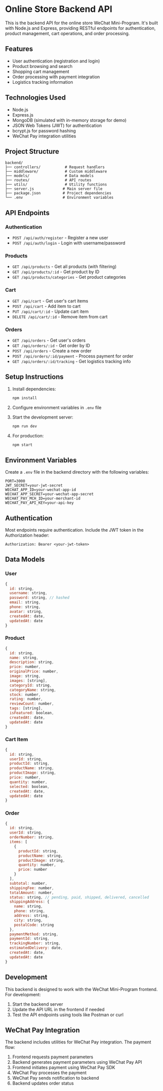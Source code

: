 # Online Store Backend API

This is the backend API for the online store WeChat Mini-Program. It's built with Node.js and Express, providing RESTful endpoints for authentication, product management, cart operations, and order processing.

## Features

- User authentication (registration and login)
- Product browsing and search
- Shopping cart management
- Order processing with payment integration
- Logistics tracking information

## Technologies Used

- Node.js
- Express.js
- MongoDB (simulated with in-memory storage for demo)
- JSON Web Tokens (JWT) for authentication
- bcrypt.js for password hashing
- WeChat Pay integration utilities

## Project Structure

```
backend/
├── controllers/           # Request handlers
├── middleware/            # Custom middleware
├── models/                # Data models
├── routes/                # API routes
├── utils/                 # Utility functions
├── server.js             # Main server file
├── package.json          # Project dependencies
└── .env                  # Environment variables
```

## API Endpoints

### Authentication
- `POST /api/auth/register` - Register a new user
- `POST /api/auth/login` - Login with username/password

### Products
- `GET /api/products` - Get all products (with filtering)
- `GET /api/products/:id` - Get product by ID
- `GET /api/products/categories` - Get product categories

### Cart
- `GET /api/cart` - Get user's cart items
- `POST /api/cart` - Add item to cart
- `PUT /api/cart/:id` - Update cart item
- `DELETE /api/cart/:id` - Remove item from cart

### Orders
- `GET /api/orders` - Get user's orders
- `GET /api/orders/:id` - Get order by ID
- `POST /api/orders` - Create a new order
- `POST /api/orders/:id/payment` - Process payment for order
- `GET /api/orders/:id/tracking` - Get logistics tracking info

## Setup Instructions

1. Install dependencies:
   ```bash
   npm install
   ```

2. Configure environment variables in `.env` file

3. Start the development server:
   ```bash
   npm run dev
   ```

4. For production:
   ```bash
   npm start
   ```

## Environment Variables

Create a `.env` file in the backend directory with the following variables:

```
PORT=3000
JWT_SECRET=your-jwt-secret
WECHAT_APP_ID=your-wechat-app-id
WECHAT_APP_SECRET=your-wechat-app-secret
WECHAT_PAY_MCH_ID=your-merchant-id
WECHAT_PAY_API_KEY=your-api-key
```

## Authentication

Most endpoints require authentication. Include the JWT token in the Authorization header:

```
Authorization: Bearer <your-jwt-token>
```

## Data Models

### User
```javascript
{
  id: string,
  username: string,
  password: string, // hashed
  email: string,
  phone: string,
  avatar: string,
  createdAt: date,
  updatedAt: date
}
```

### Product
```javascript
{
  id: string,
  name: string,
  description: string,
  price: number,
  originalPrice: number,
  image: string,
  images: [string],
  categoryId: string,
  categoryName: string,
  stock: number,
  rating: number,
  reviewCount: number,
  tags: [string],
  isFeatured: boolean,
  createdAt: date,
  updatedAt: date
}
```

### Cart Item
```javascript
{
  id: string,
  userId: string,
  productId: string,
  productName: string,
  productImage: string,
  price: number,
  quantity: number,
  selected: boolean,
  createdAt: date,
  updatedAt: date
}
```

### Order
```javascript
{
  id: string,
  userId: string,
  orderNumber: string,
  items: [
    {
      productId: string,
      productName: string,
      productImage: string,
      quantity: number,
      price: number
    }
  ],
  subtotal: number,
  shippingFee: number,
  totalAmount: number,
  status: string, // pending, paid, shipped, delivered, cancelled
  shippingAddress: {
    name: string,
    phone: string,
    address: string,
    city: string,
    postalCode: string
  },
  paymentMethod: string,
  paymentId: string,
  trackingNumber: string,
  estimatedDelivery: date,
  createdAt: date,
  updatedAt: date
}
```

## Development

This backend is designed to work with the WeChat Mini-Program frontend. For development:

1. Start the backend server
2. Update the API URL in the frontend if needed
3. Test the API endpoints using tools like Postman or curl

## WeChat Pay Integration

The backend includes utilities for WeChat Pay integration. The payment flow:

1. Frontend requests payment parameters
2. Backend generates payment parameters using WeChat Pay API
3. Frontend initiates payment using WeChat Pay SDK
4. WeChat Pay processes the payment
5. WeChat Pay sends notification to backend
6. Backend updates order status